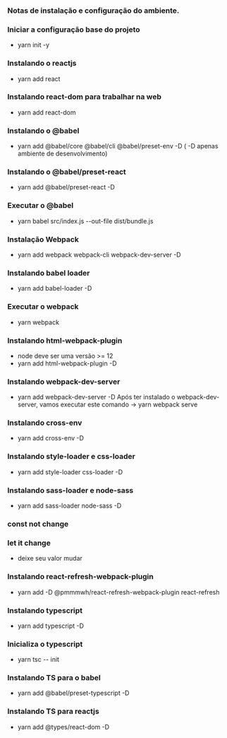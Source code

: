 ### Notas de instalação e configuração do ambiente. ### 

### Iniciar a configuração base do projeto
 - yarn init -y 
### Instalando o reactjs
 - yarn add react
### Instalando react-dom para trabalhar na web
 - yarn add react-dom
### Instalando o @babel
 - yarn add @babel/core @babel/cli @babel/preset-env -D ( -D apenas ambiente de desenvolvimento)
 ### Instalando o @babel/preset-react
 - yarn add @babel/preset-react -D
 ### Executar o @babel
 - yarn babel src/index.js --out-file dist/bundle.js
 ### Instalação Webpack 
 - yarn add webpack webpack-cli webpack-dev-server -D 
 ### Instalando babel loader
 - yarn add babel-loader -D
 ### Executar o webpack
 - yarn webpack
 ### Instalando html-webpack-plugin 
 - node deve ser uma versão >= 12
 - yarn add html-webpack-plugin -D
 ### Instalando webpack-dev-server
 - yarn add webpack-dev-server -D
 Após ter instalado o webpack-dev-server, vamos 
 executar este comando -> yarn webpack serve
 ### Instalando cross-env
 - yarn add cross-env -D
 ### Instalando style-loader e css-loader
 - yarn add style-loader css-loader -D
 ### Instalando sass-loader e node-sass 
 - yarn add sass-loader node-sass -D

 ### const not change
 ### let it change
 - deixe seu valor mudar

 ### Instalando react-refresh-webpack-plugin
 - yarn add -D @pmmmwh/react-refresh-webpack-plugin react-refresh
 ### Instalando typescript
 - yarn add typescript -D
 ### Inicializa o typescript
 - yarn tsc -- init

 ### Instalando TS para o babel
 - yarn add @babel/preset-typescript -D

 ### Instalando TS para reactjs
 - yarn add @types/react-dom -D
